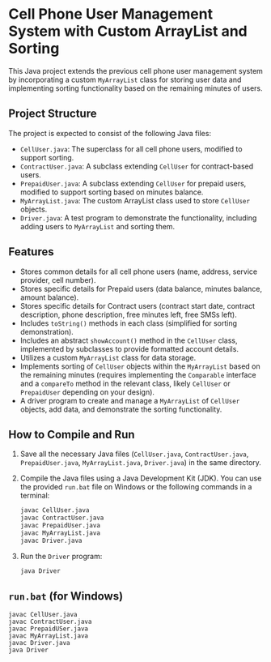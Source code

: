 # Cell Phone User Management System with Custom ArrayList and Sorting

This Java project extends the previous cell phone user management system by incorporating a custom `MyArrayList` class for storing user data and implementing sorting functionality based on the remaining minutes of users.

## Project Structure

The project is expected to consist of the following Java files:

*   `CellUser.java`: The superclass for all cell phone users, modified to support sorting.
*   `ContractUser.java`: A subclass extending `CellUser` for contract-based users.
*   `PrepaidUser.java`: A subclass extending `CellUser` for prepaid users, modified to support sorting based on minutes balance.
*   `MyArrayList.java`: The custom ArrayList class used to store `CellUser` objects.
*   `Driver.java`: A test program to demonstrate the functionality, including adding users to `MyArrayList` and sorting them.

## Features

*   Stores common details for all cell phone users (name, address, service provider, cell number).
*   Stores specific details for Prepaid users (data balance, minutes balance, amount balance).
*   Stores specific details for Contract users (contract start date, contract description, phone description, free minutes left, free SMSs left).
*   Includes `toString()` methods in each class (simplified for sorting demonstration).
*   Includes an abstract `showAccount()` method in the `CellUser` class, implemented by subclasses to provide formatted account details.
*   Utilizes a custom `MyArrayList` class for data storage.
*   Implements sorting of `CellUser` objects within the `MyArrayList` based on the remaining minutes (requires implementing the `Comparable` interface and a `compareTo` method in the relevant class, likely `CellUser` or `PrepaidUser` depending on your design).
*   A driver program to create and manage a `MyArrayList` of `CellUser` objects, add data, and demonstrate the sorting functionality.

## How to Compile and Run

1.  Save all the necessary Java files (`CellUser.java`, `ContractUser.java`, `PrepaidUser.java`, `MyArrayList.java`, `Driver.java`) in the same directory.
2.  Compile the Java files using a Java Development Kit (JDK). You can use the provided `run.bat` file on Windows or the following commands in a terminal:

    ```bash
    javac CellUser.java
    javac ContractUser.java
    javac PrepaidUser.java
    javac MyArrayList.java
    javac Driver.java
    ```

3.  Run the `Driver` program:

    ```bash
    java Driver
    ```

## `run.bat` (for Windows)

```batch
javac CellUser.java
javac ContractUser.java
javac PrepaidUSer.java
javac MyArrayList.java
javac Driver.java
java Driver
